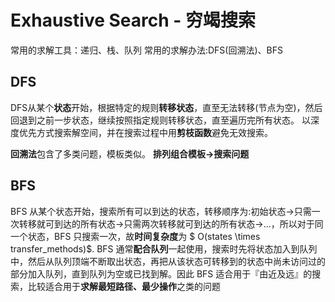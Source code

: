 
# Exhaustive Search - 穷竭搜索

常用的求解工具：递归、栈、队列
常用的求解办法:DFS(回溯法)、BFS

## DFS
DFS从某个**状态**开始，根据特定的规则**转移状态**，直至无法转移(节点为空)，然后回退到之前一步状态，继续按照指定规则转移状态，直至遍历完所有状态。
以深度优先方式搜索解空间，并在搜索过程中用**剪枝函数**避免无效搜索。

**回溯法**包含了多类问题，模板类似。
**排列组合模板->搜索问题**

## BFS 

BFS 从某个状态开始，搜索所有可以到达的状态，转移顺序为:初始状态->只需一次转移就可到达的所有状态->只需两次转移就可到达的所有状态->...，所以对于同一个状态，BFS 只搜索一次，故**时间复杂度**为 $ O(states \times transfer\_methods)$. BFS 通常**配合队列**一起使用，搜索时先将状态加入到队列中，然后从队列顶端不断取出状态，再把从该状态可转移到的状态中尚未访问过的部分加入队列，直到队列为空或已找到解。因此 BFS 适合用于『由近及远』的搜索，比较适合用于**求解最短路径、最少操作**之类的问题

